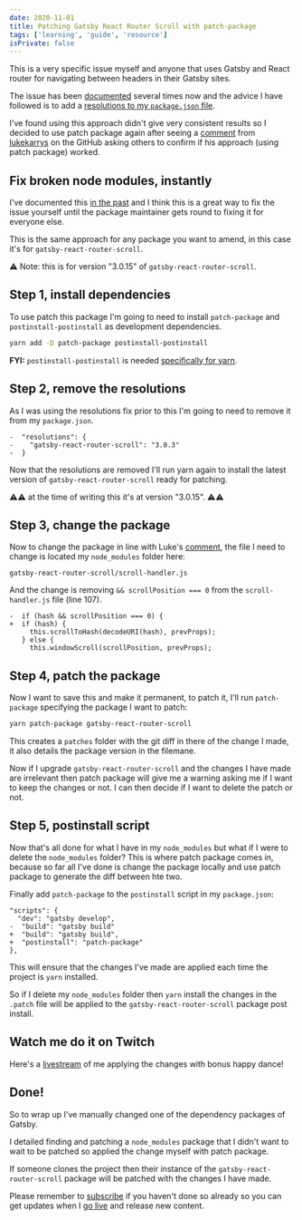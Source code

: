 ```yaml
---
date: 2020-11-01
title: Patching Gatsby React Router Scroll with patch-package
tags: ['learning', 'guide', 'resource']
isPrivate: false
---
```


This is a very specific issue myself and anyone that uses Gatsby and
React router for navigating between headers in their Gatsby sites.

The issue has been [documented] several times now and the advice I
have followed is to add a [resolutions to my `package.json` file].

I've found using this approach didn't give very consistent results so
I decided to use patch package again after seeing a [comment] from
[lukekarrys] on the GitHub asking others to confirm if his approach
(using patch package) worked.

## Fix broken node modules, instantly

I've documented this [in the past] and I think this is a great way to
fix the issue yourself until the package maintainer gets round to
fixing it for everyone else.

This is the same approach for any package you want to amend, in this
case it's for `gatsby-react-router-scroll`.

⚠ Note: this is for version "3.0.15" of `gatsby-react-router-scroll`.

## Step 1, install dependencies

To use patch this package I'm going to need to install `patch-package`
and `postinstall-postinstall` as development dependencies.

```bash
yarn add -D patch-package postinstall-postinstall
```

**FYI:** `postinstall-postinstall` is needed [specifically for yarn].

## Step 2, remove the resolutions

As I was using the resolutions fix prior to this I'm going to need to
remove it from my `package.json`.

```git
-  "resolutions": {
-    "gatsby-react-router-scroll": "3.0.3"
-  }
```

Now that the resolutions are removed I'll run yarn again to install
the latest version of `gatsby-react-router-scroll` ready for patching.

⚠⚠ at the time of writing this it's at version "3.0.15". ⚠⚠

## Step 3, change the package

Now to change the package in line with Luke's [comment], the file I
need to change is located my `node_modules` folder here:

```text
gatsby-react-router-scroll/scroll-handler.js
```

And the change is removing `&& scrollPosition === 0` from the
`scroll-handler.js` file (line 107).

```git
-  if (hash && scrollPosition === 0) {
+  if (hash) {
     this.scrollToHash(decodeURI(hash), prevProps);
   } else {
     this.windowScroll(scrollPosition, prevProps);
```

## Step 4, patch the package

Now I want to save this and make it permanent, to patch it, I'll run
`patch-package` specifying the package I want to patch:

```bash
yarn patch-package gatsby-react-router-scroll
```

This creates a `patches` folder with the git diff in there of the
change I made, it also details the package version in the filemane.

Now if I upgrade `gatsby-react-router-scroll` and the changes I have
made are irrelevant then patch package will give me a warning asking
me if I want to keep the changes or not. I can then decide if I want
to delete the patch or not.

## Step 5, postinstall script

Now that's all done for what I have in my `node_modules` but what if I
were to delete the `node_modules` folder? This is where patch package
comes in, because so far all I've done is change the package locally
and use patch package to generate the diff between hte two.

Finally add `patch-package` to the `postinstall` script in my
`package.json`:

```git
"scripts": {
  "dev": "gatsby develop",
-  "build": "gatsby build"
+  "build": "gatsby build",
+  "postinstall": "patch-package"
},
```

This will ensure that the changes I've made are applied each time the
project is `yarn` installed.

So if I delete my `node_modules` folder then `yarn` install the
changes in the `.patch` file will be applied to the
`gatsby-react-router-scroll` package post install.

## Watch me do it on Twitch

Here's a [livestream] of me applying the changes with bonus happy
dance!

## Done!

So to wrap up I've manually changed one of the dependency packages of
Gatsby.

I detailed finding and patching a `node_modules` package that I didn't
want to wait to be patched so applied the change myself with patch
package.

If someone clones the project then their instance of the
`gatsby-react-router-scroll` package will be patched with the changes
I have made.

Please remember to [subscribe] if you haven't done so already so you
can get updates when I [go live] and release new content.

<!-- Links -->

[documented]: https://github.com/gatsbyjs/gatsby/issues/25778
[resolutions to my `package.json` file]:
  https://scottspence.com/posts/smooth-scroll-toc-gatsby/#not-scrolling-to-id
[comment]:
  https://github.com/gatsbyjs/gatsby/issues/25778#issuecomment-696950384
[lukekarrys]: https://github.com/lukekarrys
[in the past]: https://scottspence.com/posts/patching-packages/
[specifically for yarn]:
  https://www.npmjs.com/package/patch-package#why-use-postinstall-postinstall-with-yarn
[livestream]: https://www.twitch.tv/videos/777497800?t=00h29m52s
[subscribe]: http://ss10.dev/yt?sub_confirmation=1
[go live]: http://ss10.dev/twitch
